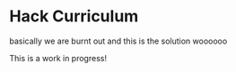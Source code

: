 # Hack Curriculum

basically we are burnt out and this is the solution woooooo

This is a work in progress! 

<!-- the idea is to completely flesh out the curriculum over winter break instead of just doing the super general layout like usual. it would be a lot of work so i’m willing to take on the majority of it and interns can help out if they want. then people who are teaching will use the fleshed out curriculum (right now i’m thinking it would be a bunch of readmes in the style of our old workshops) to make slides and hopefully personalize the workshop to their style but still keeping all the content in the curriculum. my main reason for suggesting this is the conversation we had at the end of fall quarter about workshop burnout, I think it would take a lot of the burden off officers who are teaching during the quarter bc hopefully it’s easier to make slides based on existing content. we could also just go all out and make slides too but i’m hesitant to do that bc I want to leave room for officers to grow etc. if it goes well the goal would be to eventually have a curriculum repo for all our workshop series that we update incrementally each year rather than reinvent.

but yea main benefits I think would be 
1) reducing officer burnout 
2) more consistent workshops 
3) more time for planning = higher quality (hopefully)
4) moves us towards a new infrastructure for workshops that reduces the workload significantly  -->
